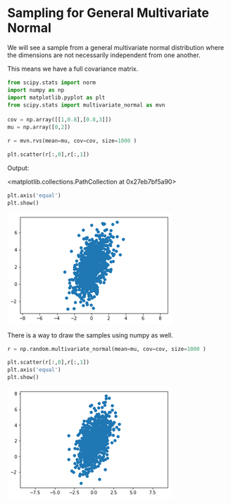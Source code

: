 
# Sampling for General Multivariate Normal

We will see a sample from a general multivariate normal distribution where the dimensions are not necessarily independent from one another.

This means we have a full covariance matrix.


```python
from scipy.stats import norm
import numpy as np
import matplotlib.pyplot as plt
from scipy.stats import multivariate_normal as mvn

cov = np.array([[1,0.8],[0.8,3]])
mu = np.array([0,2])
```


```python
r = mvn.rvs(mean=mu, cov=cov, size=1000 )
```


```python
plt.scatter(r[:,0],r[:,1])
```



Output:

<matplotlib.collections.PathCollection at 0x27eb7bf5a90>




```python
plt.axis('equal')
plt.show()
```


![png](Images/output_13_0.png)


There is a way to draw the samples using numpy as well.


```python
r = np.random.multivariate_normal(mean=mu, cov=cov, size=1000 )
```


```python
plt.scatter(r[:,0],r[:,1])
plt.axis('equal')
plt.show()
```


![png](Images/output_14_0.png)

